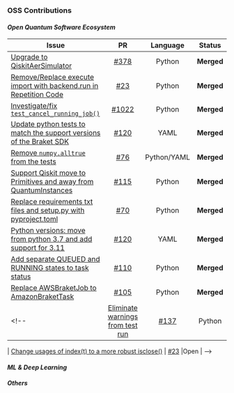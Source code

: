 ### OSS Contributions

#### _Open Quantum Software Ecosystem_

<!--
**robotAstray/robotAstray** is a ✨ _special_ ✨ repository because its `README.md` (this file) appears on your GitHub profile.

Here are some ideas to get you started: -->


| Issue | PR   |  Language |Status   |
| ---   | :---: | :---: | :---: |
| [Upgrade to QiskitAerSimulator](https://github.com/qiskit-community/qiskit-qec/issues/367) |  [#378](https://github.com/qiskit-community/qiskit-qec/pull/378)   | Python | **Merged**  |
| [Remove/Replace execute import with backend.run in Repetition Code](https://github.com/qiskit-community/lindbladmpo/issues/247) |  [#23](https://github.com/qiskit-community/qiskit-qec/pull/381)   | Python | **Merged**  |
| [Investigate/fix `test_cancel_running_job()`](https://github.com/Qiskit/qiskit-ibm-runtime/issues/1019)|[#1022](https://github.com/Qiskit/qiskit-ibm-runtime/pull/1022)| Python | **Merged**|
| [Update python tests to match the support versions of the Braket SDK](https://github.com/qiskit-community/qiskit-braket-provider/issues/119)|[#120](https://github.com/qiskit-community/qiskit-braket-provider/pull/120)| YAML | **Merged**|
|[Remove `numpy.alltrue` from the tests](https://github.com/qiskit-community/qiskit-cold-atom/issues/75)|[#76](https://github.com/qiskit-community/qiskit-cold-atom/pull/76)|Python/YAML| **Merged**|
| [Support Qiskit move to Primitives and away from QuantumInstances](https://github.com/qiskit-community/qiskit-braket-provider/issues/83) |  [#115](https://github.com/qiskit-community/qiskit-braket-provider/pull/115)   | Python | **Merged**|
| [Replace requirements txt files and setup.py with pyproject.toml](https://github.com/qiskit-community/quantum-prototype-template/issues/61) | [#70](https://github.com/qiskit-community/quantum-prototype-template/pull/70)   | Python | **Merged**|
| [Python versions: move from python 3.7 and add support for 3.11](https://github.com/qiskit-community/qiskit-braket-provider/issues/117)|[#120](https://github.com/qiskit-community/qiskit-braket-provider/pull/120)|  YAML | **Merged**|
| [Add separate QUEUED and RUNNING states to task status](https://github.com/qiskit-community/qiskit-braket-provider/issues/46) | [#110](https://github.com/qiskit-community/qiskit-braket-provider/pull/110)  | Python | **Merged**|
| [Replace AWSBraketJob to AmazonBraketTask](https://github.com/qiskit-community/qiskit-braket-provider/issues/45) |  [#105](https://github.com/qiskit-community/qiskit-braket-provider/pull/105)   | Python | **Merged**|
<!--| [Eliminate warnings from test run](https://github.com/CQCL/pytket-qiskit/issues/19) |  [#137](https://github.com/CQCL/pytket-qiskit/pull/137)   |Python | **Merged**|

| [Change usages of index(t) to a more robust isclose()](https://github.com/qiskit-community/lindbladmpo/issues/11) |  [#23](https://github.com/qiskit-community/lindbladmpo/pull/23)   |Open  | -->


#### _ML & Deep Learning_

#### _Others_






